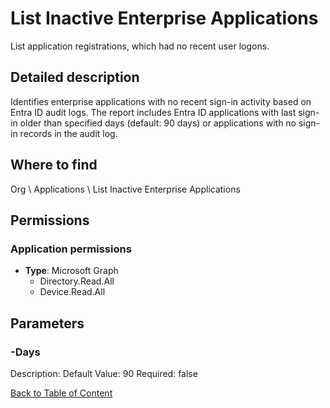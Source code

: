 # List Inactive Enterprise Applications

List application registrations, which had no recent user logons.

## Detailed description
Identifies enterprise applications with no recent sign-in activity based on Entra ID audit logs.
The report includes Entra ID applications with last sign-in older than specified days (default: 90 days) or applications with no sign-in records in the audit log.

## Where to find
Org \ Applications \ List Inactive Enterprise Applications

## Permissions
### Application permissions
- **Type**: Microsoft Graph
  - Directory.Read.All
  - Device.Read.All


## Parameters
### -Days
Description: 
Default Value: 90
Required: false


[Back to Table of Content](../../../README.md)

